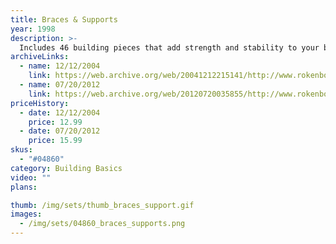 ```yaml
---
title: Braces & Supports
year: 1998
description: >-
  Includes 46 building pieces that add strength and stability to your building. Can also be used for creative building detail.
archiveLinks:
  - name: 12/12/2004
    link: https://web.archive.org/web/20041212215141/http://www.rokenbok.com/catalog/pd_bb_braces.html
  - name: 07/20/2012
    link: https://web.archive.org/web/20120720035855/http://www.rokenbok.com/estore/construction/braces-supports
priceHistory:
  - date: 12/12/2004
    price: 12.99
  - date: 07/20/2012
    price: 15.99
skus:
  - "#04860"
category: Building Basics
video: ""
plans:

thumb: /img/sets/thumb_braces_support.gif
images:
  - /img/sets/04860_braces_supports.png
---
```


